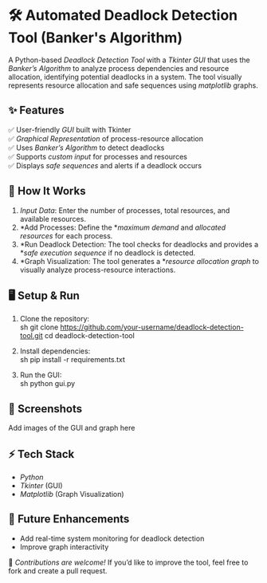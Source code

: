 # 🛠 Automated Deadlock Detection Tool (Banker's Algorithm)

A Python-based *Deadlock Detection Tool* with a *Tkinter GUI* that uses the *Banker’s Algorithm* to analyze process dependencies and resource allocation, identifying potential deadlocks in a system. The tool visually represents resource allocation and safe sequences using *matplotlib* graphs.

## ✨ Features  
✅ User-friendly *GUI* built with Tkinter  
✅ *Graphical Representation* of process-resource allocation  
✅ Uses *Banker’s Algorithm* to detect deadlocks  
✅ Supports *custom input* for processes and resources  
✅ Displays *safe sequences* and alerts if a deadlock occurs  

## 📌 How It Works  
1. *Input Data*: Enter the number of processes, total resources, and available resources.  
2. *Add Processes: Define the **maximum demand* and *allocated resources* for each process.  
3. *Run Deadlock Detection: The tool checks for deadlocks and provides a **safe execution sequence* if no deadlock is detected.  
4. *Graph Visualization: The tool generates a **resource allocation graph* to visually analyze process-resource interactions.  

## 🖥 Setup & Run  
1. Clone the repository:  
   sh
   git clone https://github.com/your-username/deadlock-detection-tool.git
   cd deadlock-detection-tool
     
2. Install dependencies:  
   sh
   pip install -r requirements.txt
     
3. Run the GUI:  
   sh
   python gui.py
     

## 📸 Screenshots  
Add images of the GUI and graph here  

## ⚡ Tech Stack  
- *Python*  
- *Tkinter* (GUI)  
- *Matplotlib* (Graph Visualization)  

## 📌 Future Enhancements  
- Add real-time system monitoring for deadlock detection  
- Improve graph interactivity  

🚀 *Contributions are welcome!* If you’d like to improve the tool, feel free to fork and create a pull request.
